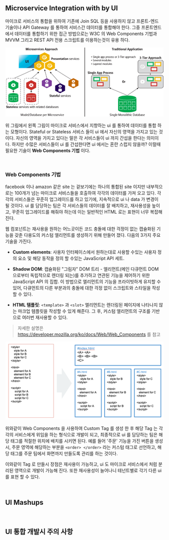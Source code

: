 ## Microservice Integration with by UI

마이크로 서비스의 통합을 위하여 기존에 Join SQL 등을 사용하지 않고 프론트-엔드 기술이나 API Gateway 를 통하여 서비스간 데이터를 통합해야 한다. 그중 프론트엔드에서 데이터를 통합하기 위한 접근 방법으로는 W3C 의 Web Components 기법과 MVVM 그리고 REST API 전용 스크립트를 이용하는것이 유용 하다. 

![ui](/img/03_Bizdevops/05/01/ui-integrate.png)

위 그림에서 왼쪽 그림이 마이크로 서비스에서 지향하는 ui 를 통하여 데이터를 통합 하는 모형이다. Stateful or Stateless 서비스 들이 ui 에서 자신의 영역을 가지고 있는 것이다. 자신의 영역을 가지고 있다는 말은 각 서비스들이 ui 까지 간섭을 한다는 의미이다. 하지만 수많은 서비스들이 ui 를 간섭한다면 ui 에서는 혼란 스럽지 않을까? 이럴때 필요한 기술이 **Web Components 기법** 이다.  

<br/>

### Web Components 기법

facebook 이나 amazon 같은 site 는 겉보기에는 하나의 통합된 site 이지만 내부적으로는 100개가 넘는 마이크로 서비스들을 호출하여 각각의 데이터를 가져 오고 있다. 각각의 서비스들은 꾸준히 업그레이드를 하고 있기에, 지속적으로 ui 나 data 가 변경이 될 것이다. ui 를 담당하는 팀은 각 서비스들의 데이터를 잘 배치하고, 재사용성을 높이고, 꾸준히 업그레이드를 해줘야 하는데 이는 일반적인 HTML 로는 표현이 너무 복잡해 진다.  

웹 컴포넌트는 재사용을 원하는 어느곳이든 코드 충돌에 대한 걱정이 없는 캡슐화된 기능을 갖춘 다용도의 커스텀 엘리먼트를 생성하기 위해 만들어 졌다. 다음의 3가지 주요 기술을 가진다.  

* **Custom elements**: 사용자 인터페이스에서 원하는대로 사용할 수있는 사용자 정의 요소 및 해당 동작을 정의 할 수있는 JavaScript API 세트.  

* **Shadow DOM**: 캡슐화된 "그림자" DOM 트리 - 엘리먼트(메인 다큐먼트 DOM 으로부터 독립적으로 렌더링 되는)를 추가하고 연관된 기능을 제어하기 위한 JavaScript API 의 집합. 이 방법으로 엘리먼트의 기능을 프라이빗하게 유지할 수 있어, 다큐먼트의 다른 부분과의 충돌에 대한 걱정 없이 스크립트와 스타일을 작성할 수 있다.  

* **HTML 템플릿**: `<template>` 과 `<slot>` 엘리먼트는 렌더링된 페이지에 나타나지 않는 마크업 템플릿을 작성할 수 있게 해준다. 그 후, 커스텀 엘리먼트의 구조를 기반으로 여러번 재사용할 수 있다.

> 자세한 설명은 https://developer.mozilla.org/ko/docs/Web/Web_Components 를 참고  

![Web Components](/img/03_Bizdevops/05/01/03_05_01_01.png)

위와같이 Web Components 을 사용하여 Custom Tag 를 생성 한 후 해당 Tag 는 각각의 서비스에게 위임을 하는 형식으로 개발이 되고, 최종적으로 ui 를 담당하는 팀은 해당 태그를 적절한 위치에 배치를 시키면 된다. 예를 들어 '주문' 기능을 가진 버튼을 생성시, 주문 영역에 해당하는 부분을 `<order> </order>` 라는 커스텀 태그로 선언하고, 해당 태그를 주문 팀에서 화면까지 만들도록 관리를 하는 것이다.  

이와같이 Tag 로 만들시 장점은 재사용이 가능하고, ui 도 마이크로 서비스에서 처럼 분리된 영역으로 개발이 가능해 진다. 또한 재사용성이 늘어나니 테넌트별로 각기 다른 ui 를 표현 할 수 있다.  


<br/>

## UI Mashups


<br/>

## UI 통합 개발시 주의 사항
